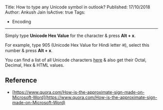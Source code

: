 Title: How to type any Unicode symbol in outlook?
Published: 17/10/2018
Author: Ankush Jain
IsActive: true
Tags:
  - Encoding
---
Simply type **Unicode Hex Value** for the character & press **Alt + x**.

For example, type 905 (Unicode Hex Value for Hindi letter अ), select this number & press **Alt + x**.

You can find a list of all Unicode characters [here](https://unicodelookup.com/) & also get their Octal, Decimal, Hex & HTML values.

## Reference 
- [https://www.quora.com/How-is-the-approximate-sign-made-on-Microsoft-Word](https://www.quora.com/How-is-the-approximate-sign-made-on-Microsoft-Word)

                
